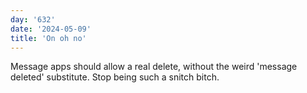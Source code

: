 ```yaml
---
day: '632'
date: '2024-05-09'
title: 'On oh no'
---
```


Message apps should allow a real delete, without the weird 'message deleted' substitute. Stop being such a snitch bitch.
